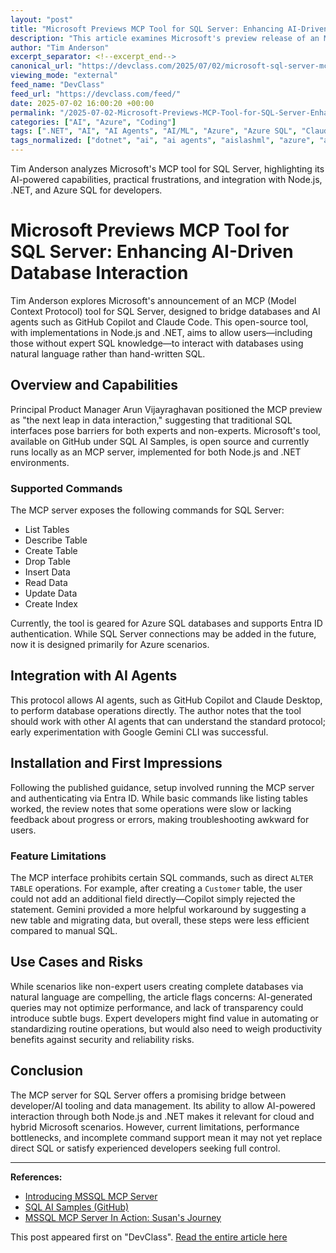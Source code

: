```yaml
---
layout: "post"
title: "Microsoft Previews MCP Tool for SQL Server: Enhancing AI-Driven Database Interaction"
description: "This article examines Microsoft's preview release of an MCP (Model Context Protocol) tool for SQL Server, designed to interface with AI agents like GitHub Copilot. Implemented for both Node.js and .NET, the review covers installation, supported features, integration with Azure SQL, and practical limitations. It also discusses the opportunity and frustrations of natural language-based data interaction for developers and non-experts alike."
author: "Tim Anderson"
excerpt_separator: <!--excerpt_end-->
canonical_url: "https://devclass.com/2025/07/02/microsoft-sql-server-mcp-tool-leap-in-data-interaction-or-limited-and-frustrating/"
viewing_mode: "external"
feed_name: "DevClass"
feed_url: "https://devclass.com/feed/"
date: 2025-07-02 16:00:20 +00:00
permalink: "/2025-07-02-Microsoft-Previews-MCP-Tool-for-SQL-Server-Enhancing-AI-Driven-Database-Interaction.html"
categories: ["AI", "Azure", "Coding"]
tags: [".NET", "AI", "AI Agents", "AI/ML", "Azure", "Azure SQL", "Claude Desktop", "Cloud Data", "Coding", "Database Automation", "Database Development", "Databases", "Development", "Entra ID", "Gemini CLI", "Mcp", "Microsoft", "Mysql", "Natural Language Database", "Node.js", "Open Source", "Postgresql", "Posts", "Schema Management", "SQL AI", "SQL Server", "SQL Tools"]
tags_normalized: ["dotnet", "ai", "ai agents", "aislashml", "azure", "azure sql", "claude desktop", "cloud data", "coding", "database automation", "database development", "databases", "development", "entra id", "gemini cli", "mcp", "microsoft", "mysql", "natural language database", "nodedotjs", "open source", "postgresql", "posts", "schema management", "sql ai", "sql server", "sql tools"]
---
```


Tim Anderson analyzes Microsoft's MCP tool for SQL Server, highlighting its AI-powered capabilities, practical frustrations, and integration with Node.js, .NET, and Azure SQL for developers.<!--excerpt_end-->

# Microsoft Previews MCP Tool for SQL Server: Enhancing AI-Driven Database Interaction

Tim Anderson explores Microsoft's announcement of an MCP (Model Context Protocol) tool for SQL Server, designed to bridge databases and AI agents such as GitHub Copilot and Claude Code. This open-source tool, with implementations in Node.js and .NET, aims to allow users—including those without expert SQL knowledge—to interact with databases using natural language rather than hand-written SQL.

## Overview and Capabilities

Principal Product Manager Arun Vijayraghavan positioned the MCP preview as "the next leap in data interaction," suggesting that traditional SQL interfaces pose barriers for both experts and non-experts. Microsoft's tool, available on GitHub under SQL AI Samples, is open source and currently runs locally as an MCP server, implemented for both Node.js and .NET environments.

### Supported Commands

The MCP server exposes the following commands for SQL Server:

- List Tables
- Describe Table
- Create Table
- Drop Table
- Insert Data
- Read Data
- Update Data
- Create Index

Currently, the tool is geared for Azure SQL databases and supports Entra ID authentication. While SQL Server connections may be added in the future, now it is designed primarily for Azure scenarios.

## Integration with AI Agents

This protocol allows AI agents, such as GitHub Copilot and Claude Desktop, to perform database operations directly. The author notes that the tool should work with other AI agents that can understand the standard protocol; early experimentation with Google Gemini CLI was successful.

## Installation and First Impressions

Following the published guidance, setup involved running the MCP server and authenticating via Entra ID. While basic commands like listing tables worked, the review notes that some operations were slow or lacking feedback about progress or errors, making troubleshooting awkward for users.

### Feature Limitations

The MCP interface prohibits certain SQL commands, such as direct `ALTER TABLE` operations. For example, after creating a `Customer` table, the user could not add an additional field directly—Copilot simply rejected the statement. Gemini provided a more helpful workaround by suggesting a new table and migrating data, but overall, these steps were less efficient compared to manual SQL.

## Use Cases and Risks

While scenarios like non-expert users creating complete databases via natural language are compelling, the article flags concerns: AI-generated queries may not optimize performance, and lack of transparency could introduce subtle bugs. Expert developers might find value in automating or standardizing routine operations, but would also need to weigh productivity benefits against security and reliability risks.

## Conclusion

The MCP server for SQL Server offers a promising bridge between developer/AI tooling and data management. Its ability to allow AI-powered interaction through both Node.js and .NET makes it relevant for cloud and hybrid Microsoft scenarios. However, current limitations, performance bottlenecks, and incomplete command support mean it may not yet replace direct SQL or satisfy experienced developers seeking full control.

---
**References:**

- [Introducing MSSQL MCP Server](https://devblogs.microsoft.com/azure-sql/introducing-mssql-mcp-server/)
- [SQL AI Samples (GitHub)](https://github.com/Azure-Samples/SQL-AI-samples/)
- [MSSQL MCP Server In Action: Susan's Journey](https://devblogs.microsoft.com/azure-sql/mssql-mcp-server-in-action-susans-journey/)

This post appeared first on "DevClass". [Read the entire article here](https://devclass.com/2025/07/02/microsoft-sql-server-mcp-tool-leap-in-data-interaction-or-limited-and-frustrating/)
